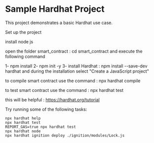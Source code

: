 # Sample Hardhat Project

This project demonstrates a basic Hardhat use case. 

Set up the project 

install node js 

open the folder smart_contract : cd smart_contract and execute the following command 

1- npm install 
2- npm init -y
3- install Hardhat : npm install --save-dev hardhat and during the installation select "Create a JavaScript project" 

to compile smart contract use the command : npx hardhat compile 

to test smart contract use the command : npx hardhat test 

this will be helpful : https://hardhat.org/tutorial



Try running some of the following tasks:

```shell
npx hardhat help
npx hardhat test
REPORT_GAS=true npx hardhat test
npx hardhat node
npx hardhat ignition deploy ./ignition/modules/Lock.js
```
